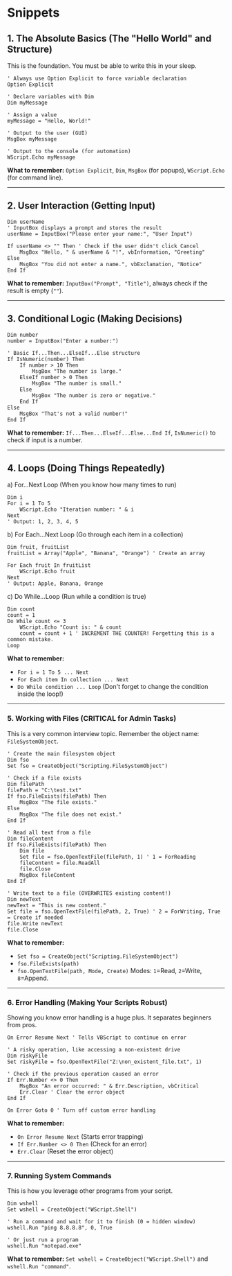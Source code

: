 # Snippets

## 1. The Absolute Basics (The "Hello World" and Structure)

This is the foundation. You must be able to write this in your sleep.

```vbscript
' Always use Option Explicit to force variable declaration
Option Explicit

' Declare variables with Dim
Dim myMessage

' Assign a value
myMessage = "Hello, World!"

' Output to the user (GUI)
MsgBox myMessage

' Output to the console (for automation)
WScript.Echo myMessage
```

**What to remember:** `Option Explicit`, `Dim`, `MsgBox` (for popups), `WScript.Echo` (for command line).

---

## 2. User Interaction (Getting Input)

```vbscript
Dim userName
' InputBox displays a prompt and stores the result
userName = InputBox("Please enter your name:", "User Input")

If userName <> "" Then ' Check if the user didn't click Cancel
    MsgBox "Hello, " & userName & "!", vbInformation, "Greeting"
Else
    MsgBox "You did not enter a name.", vbExclamation, "Notice"
End If
```

**What to remember:** `InputBox("Prompt", "Title")`, always check if the result is empty (`""`).

---

## 3. Conditional Logic (Making Decisions)

```vbscript
Dim number
number = InputBox("Enter a number:")

' Basic If...Then...ElseIf...Else structure
If IsNumeric(number) Then
    If number > 10 Then
        MsgBox "The number is large."
    ElseIf number > 0 Then
        MsgBox "The number is small."
    Else
        MsgBox "The number is zero or negative."
    End If
Else
    MsgBox "That's not a valid number!"
End If
```

**What to remember:** `If...Then...ElseIf...Else...End If`, `IsNumeric()` to check if input is a number.

---

## 4. Loops (Doing Things Repeatedly)

a) For...Next Loop (When you know how many times to run)

```vbscript
Dim i
For i = 1 To 5
    WScript.Echo "Iteration number: " & i
Next
' Output: 1, 2, 3, 4, 5
```

b) For Each...Next Loop (Go through each item in a collection)

```vbscript
Dim fruit, fruitList
fruitList = Array("Apple", "Banana", "Orange") ' Create an array

For Each fruit In fruitList
    WScript.Echo fruit
Next
' Output: Apple, Banana, Orange
```

c) Do While...Loop (Run while a condition is true)

```vbscript
Dim count
count = 1
Do While count <= 3
    WScript.Echo "Count is: " & count
    count = count + 1 ' INCREMENT THE COUNTER! Forgetting this is a common mistake.
Loop
```

**What to remember:**

* `For i = 1 To 5 ... Next`
* `For Each item In collection ... Next`
* `Do While condition ... Loop` (Don't forget to change the condition inside the loop!)

---

### 5. Working with Files (CRITICAL for Admin Tasks)

This is a very common interview topic. Remember the object name: `FileSystemObject`.

```vbscript
' Create the main filesystem object
Dim fso
Set fso = CreateObject("Scripting.FileSystemObject")

' Check if a file exists
Dim filePath
filePath = "C:\test.txt"
If fso.FileExists(filePath) Then
    MsgBox "The file exists."
Else
    MsgBox "The file does not exist."
End If

' Read all text from a file
Dim fileContent
If fso.FileExists(filePath) Then
    Dim file
    Set file = fso.OpenTextFile(filePath, 1) ' 1 = ForReading
    fileContent = file.ReadAll
    file.Close
    MsgBox fileContent
End If

' Write text to a file (OVERWRITES existing content!)
Dim newText
newText = "This is new content."
Set file = fso.OpenTextFile(filePath, 2, True) ' 2 = ForWriting, True = Create if needed
file.Write newText
file.Close
```

**What to remember:**

* `Set fso = CreateObject("Scripting.FileSystemObject")`
* `fso.FileExists(path)`
* `fso.OpenTextFile(path, Mode, Create)` Modes: `1`=Read, `2`=Write, `8`=Append.

---

### 6. Error Handling (Making Your Scripts Robust)

Showing you know error handling is a huge plus. It separates beginners from pros.

```vbscript
On Error Resume Next ' Tells VBScript to continue on error

' A risky operation, like accessing a non-existent drive
Dim riskyFile
Set riskyFile = fso.OpenTextFile("Z:\non_existent_file.txt", 1)

' Check if the previous operation caused an error
If Err.Number <> 0 Then
    MsgBox "An error occurred: " & Err.Description, vbCritical
    Err.Clear ' Clear the error object
End If

On Error Goto 0 ' Turn off custom error handling
```

**What to remember:**

* `On Error Resume Next` (Starts error trapping)
* `If Err.Number <> 0 Then` (Check for an error)
* `Err.Clear` (Reset the error object)

---

### 7. Running System Commands

This is how you leverage other programs from your script.

```vbscript
Dim wshell
Set wshell = CreateObject("WScript.Shell")

' Run a command and wait for it to finish (0 = hidden window)
wshell.Run "ping 8.8.8.8", 0, True

' Or just run a program
wshell.Run "notepad.exe"
```

**What to remember:** `Set wshell = CreateObject("WScript.Shell")` and `wshell.Run "command"`.
